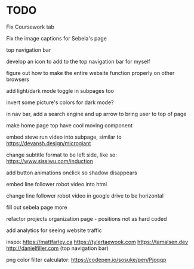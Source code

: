 # TODO

Fix Coursework tab

Fix the image captions for Sebela's page

top navigation bar

develop an icon to add to the top navigation bar for myself

figure out how to make the entire website function properly on other browsers

add light/dark mode toggle in subpages too

invert some picture's colors for dark mode?

in nav bar, add a search engine and up arrow to bring user to top of page

make home page top have cool moving component

embed steve run video into subpage, similar to https://devansh.design/microgiant

change subtitle format to be left side, like so: https://www.sissiwu.com/induction

add button animations onclick so shadow disappears

embed line follower robot video into html

change line follower robot video in google drive to be horizontal

fill out sebela page more

refactor projects organization page - positions not as hard coded

add analytics for seeing website traffic


inspo:
https://mattfarley.ca
https://tylertaewook.com
https://tamalsen.dev
http://danielfiller.com (top navigation bar)


png color filter calculator: https://codepen.io/sosuke/pen/Pjoqqp







